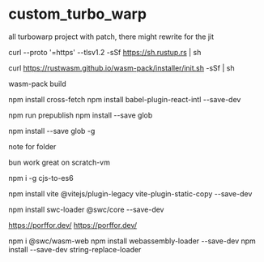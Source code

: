 # custom_turbo_warp

all turbowarp project with patch, there might rewrite for the jit

curl --proto '=https' --tlsv1.2 -sSf https://sh.rustup.rs | sh

curl https://rustwasm.github.io/wasm-pack/installer/init.sh -sSf | sh

wasm-pack build

npm install cross-fetch npm install babel-plugin-react-intl --save-dev

npm run prepublish npm install --save glob

npm install --save glob -g

note for folder

bun work great on scratch-vm

npm i -g cjs-to-es6

npm install vite @vitejs/plugin-legacy vite-plugin-static-copy --save-dev

npm install swc-loader @swc/core --save-dev

https://porffor.dev/
https://porffor.dev/


npm i @swc/wasm-web 
npm install webassembly-loader --save-dev
npm install --save-dev string-replace-loader
